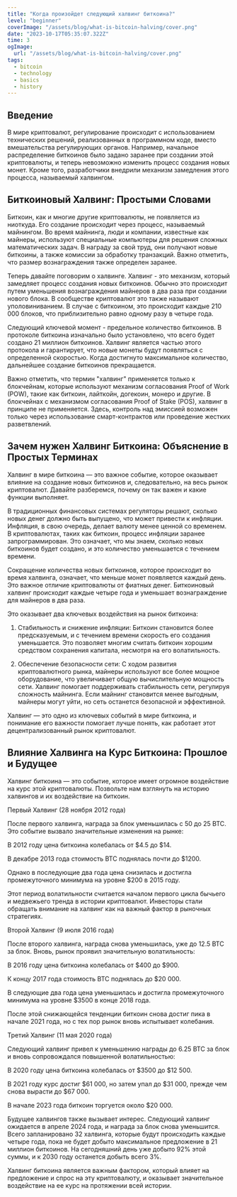 ```yaml
---
title: "Когда произойдет следующий халвинг биткоина?"
level: "beginner"
coverImage: "/assets/blog/what-is-bitcoin-halving/cover.png"
date: "2023-10-17T05:35:07.322Z"
time: 3
ogImage:
  url: "/assets/blog/what-is-bitcoin-halving/cover.png"
tags:
  - bitcoin
  - technology
  - basics
  - history
---
```


## Введение
В мире криптовалют, регулирование происходит с использованием технических решений, реализованных в программном коде, вместо вмешательства регулирующих органов. Например, начальное распределение биткоинов было задано заранее при создании этой криптовалюты, и теперь невозможно изменить процесс создания новых монет. Кроме того, разработчики внедрили механизм замедления этого процесса, называемый халвингом.

## Биткоиновый Халвинг: Простыми Словами

Биткоин, как и многие другие криптовалюты, не появляется из ниоткуда. Его создание происходит через процесс, называемый майнингом. Во время майнинга, люди и компании, известные как майнеры, используют специальные компьютеры для решения сложных математических задач. В награду за свой труд, они получают новые биткоины, а также комиссии за обработку транзакций. Важно отметить, что размер вознаграждения также определен заранее.

Теперь давайте поговорим о халвинге. Халвинг - это механизм, который замедляет процесс создания новых биткоинов. Обычно это происходит путем уменьшения вознаграждения майнеров в два раза при создании нового блока. В сообществе криптовалют это также называют уполовиниванием. В случае с биткоином, это происходит каждые 210 000 блоков, что приблизительно равно одному разу в четыре года.

Следующий ключевой момент - предельное количество биткоинов. В протоколе биткоина изначально было установлено, что всего будет создано 21 миллион биткоинов. Халвинг является частью этого протокола и гарантирует, что новые монеты будут появляться с определенной скоростью. Когда достигнуто максимальное количество, дальнейшее создание биткоинов прекращается.

Важно отметить, что термин "халвинг" применяется только к блокчейнам, которые используют механизм согласования Proof of Work (POW), такие как биткоин, лайткойн, догекоин, монеро и другие. В блокчейнах с механизмом согласования Proof of Stake (POS), халвинг в принципе не применяется. Здесь, контроль над эмиссией возможен только через использование смарт-контрактов или проведение жестких разветвлений.

## Зачем нужен Халвинг Биткоина: Объяснение в Простых Терминах

Халвинг в мире биткоина — это важное событие, которое оказывает влияние на создание новых биткоинов и, следовательно, на весь рынок криптовалют. Давайте разберемся, почему он так важен и какие функции выполняет.

В традиционных финансовых системах регуляторы решают, сколько новых денег должно быть выпущено, что может привести к инфляции. Инфляция, в свою очередь, делает валюту менее ценной со временем. В криптовалютах, таких как биткоин, процесс инфляции заранее запрограммирован. Это означает, что мы знаем, сколько новых биткоинов будет создано, и это количество уменьшается с течением времени.

Сокращение количества новых биткоинов, которое происходит во время халвинга, означает, что меньше монет появляется каждый день. Это важное отличие криптовалюты от фиатных денег. Биткоиновый халвинг происходит каждые четыре года и уменьшает вознаграждение для майнеров в два раза.

Это оказывает два ключевых воздействия на рынок биткоина:

1. Стабильность и снижение инфляции: Биткоин становится более предсказуемым, и с течением времени скорость его создания уменьшается. Это позволяет многим считать биткоин хорошим средством сохранения капитала, несмотря на его волатильность.

2. Обеспечение безопасности сети: С ходом развития криптовалютного рынка, майнеры используют все более мощное оборудование, что увеличивает общую вычислительную мощность сети. Халвинг помогает поддерживать стабильность сети, регулируя сложность майнинга. Если майнинг становится менее выгодным, майнеры могут уйти, но сеть останется безопасной и эффективной.

Халвинг — это одно из ключевых событий в мире биткоина, и понимание его важности помогает лучше понять, как работает этот децентрализованный рынок криптовалют.

## Влияние Халвинга на Курс Биткоина: Прошлое и Будущее

Халвинг биткоина — это событие, которое имеет огромное воздействие на курс этой криптовалюты. Позвольте нам взглянуть на историю халвингов и их воздействие на биткоин.

Первый Халвинг (28 ноября 2012 года)

После первого халвинга, награда за блок уменьшилась с 50 до 25 BTC. Это событие вызвало значительные изменения на рынке:

В 2012 году цена биткоина колебалась от $4.5 до $14.

В декабре 2013 года стоимость BTC поднялась почти до $1200.

Однако в последующие два года цена снизилась и достигла промежуточного минимума на уровне $200 в 2015 году.

Этот период волатильности считается началом первого цикла бычьего и медвежьего тренда в истории криптовалют. Инвесторы стали обращать внимание на халвинг как на важный фактор в рыночных стратегиях.

Второй Халвинг (9 июля 2016 года)

После второго халвинга, награда снова уменьшилась, уже до 12.5 BTC за блок. Вновь, рынок проявил значительную волатильность:

В 2016 году цена биткоина колебалась от $400 до $900.

К концу 2017 года стоимость BTC поднялась до $20 000.

В следующие два года цена уменьшилась и достигла промежуточного минимума на уровне $3500 в конце 2018 года.

После этой снижающейся тенденции биткоин снова достиг пика в начале 2021 года, но с тех пор рынок вновь испытывает колебания.

Третий Халвинг (11 мая 2020 года)

<!-- banner_place -->

Следующий халвинг привел к уменьшению награды до 6.25 BTC за блок и вновь сопровождался повышенной волатильностью:

В 2020 году цена биткоина колебалась от $3500 до $12 500.

В 2021 году курс достиг $61 000, но затем упал до $31 000, прежде чем снова вырасти до $67 000.

В начале 2023 года биткоин торгуется около $20 000.

Будущее халвингов также вызывает интерес. Следующий халвинг ожидается в апреле 2024 года, и награда за блок снова уменьшится. Всего запланировано 32 халвинга, которые будут происходить каждые четыре года, пока не будет добыто максимальное предложение в 21 миллион биткоинов. На сегодняшний день уже добыто 92% этой суммы, и к 2030 году останется добыть всего 3%.


Халвинг биткоина является важным фактором, который влияет на предложение и спрос на эту криптовалюту, и оказывает значительное воздействие на ее курс на протяжении всей истории.
